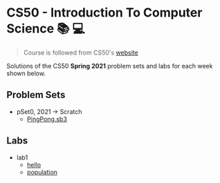 # CS50 - Introduction To Computer Science 📚 💻

>Course is followed from CS50's [website](https://cs50.harvard.edu/x/2021/)

Solutions of the CS50 **Spring 2021** problem sets and labs for each week shown below.

## Problem Sets

- pSet0, 2021 -> Scratch
  - [PingPong.sb3](./problems/pSet0/PingPong.sb3)

## Labs

- lab1
  - [hello](./labs/lab1/hello)
  - [population](./labs/lab1/population)
  
